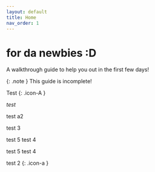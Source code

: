 ```yaml
---
layout: default
title: Home
nav_order: 1
---
```


# for da newbies :D
A walkthrough guide to help you out in the first few days!

{: .note }
This guide is incomplete!

Test {: .icon-A }

<i class="icon-A:before">test</i>

<i class="icon-a"></i> test a2

<span class=".icon-A"></span> test 3

test 5 <span class="icon-A"></span> test 4

test 5 <span class="btn-a"></span> test 4

test 2
{: .icon-a }